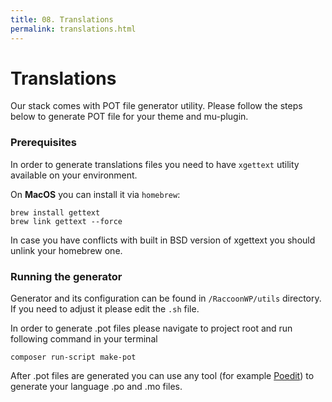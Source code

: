 ```yaml
---
title: 08. Translations
permalink: translations.html
---
```


# Translations
Our stack comes with POT file generator utility. Please follow the steps below to generate POT file
for your theme and mu-plugin. 

### Prerequisites
In order to generate translations files you need to have `xgettext` utility available on your environment.

On **MacOS** you can install it via `homebrew`:
```
brew install gettext
brew link gettext --force
```
In case you have conflicts with built in BSD version of xgettext you should unlink your homebrew one.


### Running the generator
Generator and its configuration can be found in `/RaccoonWP/utils` directory. 
If you need to adjust it please edit the `.sh` file.

In order to generate .pot files please navigate to project root and run following command in your terminal
```
composer run-script make-pot
```

After .pot files are generated you can use any tool (for example [Poedit](https://poedit.net/)) to generate your language .po and .mo files.


